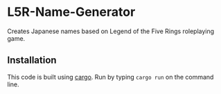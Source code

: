 # L5R-Name-Generator

Creates Japanese names based on Legend of the Five Rings roleplaying game.

## Installation

This code is built using [cargo](https://doc.rust-lang.org/cargo/). Run by typing ``cargo run`` on the command line.

